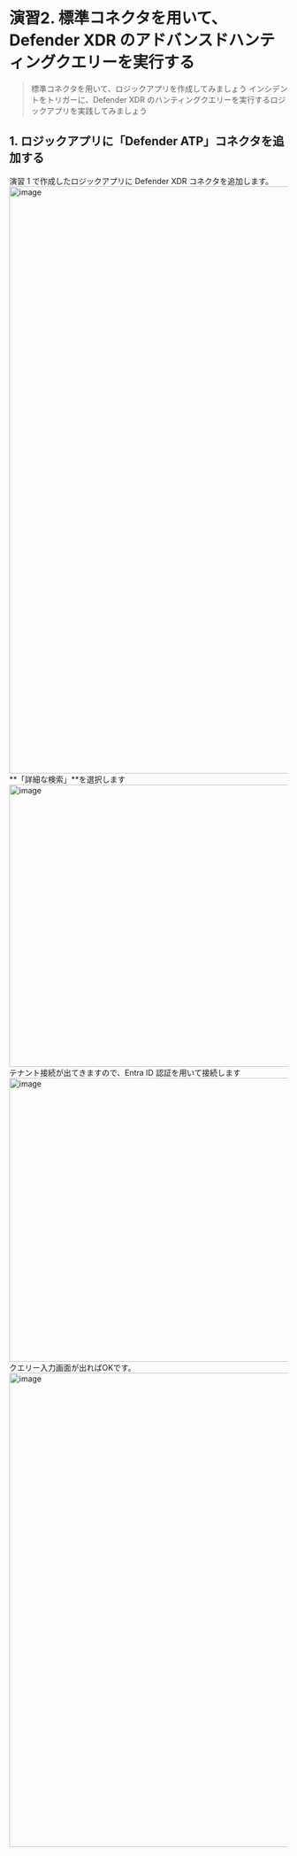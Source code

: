 # 演習2. 標準コネクタを用いて、Defender XDR のアドバンスドハンティングクエリーを実行する
> 標準コネクタを用いて、ロジックアプリを作成してみましょう
インシデントをトリガーに、Defender XDR のハンティングクエリーを実行するロジックアプリを実践してみましょう

## 1. ロジックアプリに「Defender ATP」コネクタを追加する
演習 1 で作成したロジックアプリに Defender XDR コネクタを追加します。<BR>
<img width="1061" alt="image" src="https://github.com/hisashin0728/SentinelSOARWorkshopJP/assets/55295601/3cd0e8ff-afc1-45d2-a7af-c81b4ef8c30f"><BR>
**「詳細な検索」**を選択します
<img width="510" alt="image" src="https://github.com/hisashin0728/SentinelSOARWorkshopJP/assets/55295601/aa2dc48c-ee35-47a5-9fb9-d11b10481d68"><BR>
テナント接続が出てきますので、Entra ID 認証を用いて接続します<BR>
<img width="513" alt="image" src="https://github.com/hisashin0728/SentinelSOARWorkshopJP/assets/55295601/75305c0c-f2a5-4485-8d13-a862a2d4dc9d"><BR>
クエリー入力画面が出ればOKです。
<img width="857" alt="image" src="https://github.com/hisashin0728/SentinelSOARWorkshopJP/assets/55295601/013fb0b4-c419-4b2c-91bc-be757cc77322"><BR>

